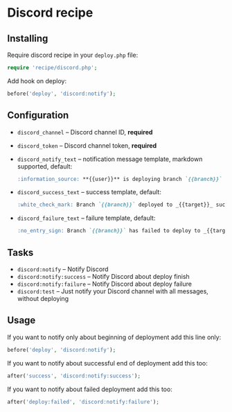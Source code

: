 # Discord recipe

## Installing

Require discord recipe in your `deploy.php` file:

```php
require 'recipe/discord.php';
```

Add hook on deploy:
 
```php
before('deploy', 'discord:notify');
```

## Configuration

- `discord_channel` – Discord channel ID, **required** 
- `discord_token` – Discord channel token, **required**

- `discord_notify_text` – notification message template, markdown supported, default:
  ```markdown
  :information_source: **{{user}}** is deploying branch `{{branch}}` to _{{target}}_
  ```
- `discord_success_text` – success template, default:
  ```markdown
  :white_check_mark: Branch `{{branch}}` deployed to _{{target}}_ successfully
  ```
- `discord_failure_text` – failure template, default:
  ```markdown
  :no_entry_sign: Branch `{{branch}}` has failed to deploy to _{{target}}_

## Tasks

- `discord:notify` – Notify Discord
- `discord:notify:success` – Notify Discord about deploy finish
- `discord:notify:failure` – Notify Discord about deploy failure
- `discord:test` – Just notify your Discord channel with all messages, without deploying

## Usage

If you want to notify only about beginning of deployment add this line only:

```php
before('deploy', 'discord:notify');
```

If you want to notify about successful end of deployment add this too:

```php
after('success', 'discord:notify:success');
```

If you want to notify about failed deployment add this too:

```php
after('deploy:failed', 'discord:notify:failure');
```
